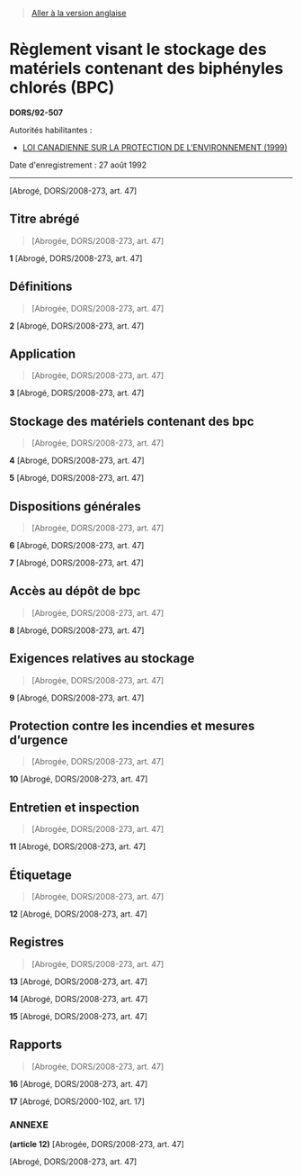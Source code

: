 > [Aller à la version anglaise](/en/Regulations/Statutory%20Orders%20and%20Regulations/92/507.md)

# Règlement visant le stockage des matériels contenant des biphényles chlorés (BPC)

**DORS/92-507**

Autorités habilitantes : 
- [LOI CANADIENNE SUR LA PROTECTION DE L’ENVIRONNEMENT (1999)](/fr/Lois/Lois%20du%20Canada/1999/ch.%2033.md)

Date d'enregistrement : 27 août 1992

----------


[Abrogé, DORS/2008-273, art. 47]



## Titre abrégé
> [Abrogée, DORS/2008-273, art. 47]



**1** [Abrogé, DORS/2008-273, art. 47]




## Définitions
> [Abrogée, DORS/2008-273, art. 47]



**2** [Abrogé, DORS/2008-273, art. 47]




## Application
> [Abrogée, DORS/2008-273, art. 47]



**3** [Abrogé, DORS/2008-273, art. 47]




## Stockage des matériels contenant des bpc
> [Abrogée, DORS/2008-273, art. 47]



**4** [Abrogé, DORS/2008-273, art. 47]



**5** [Abrogé, DORS/2008-273, art. 47]




## Dispositions générales
> [Abrogée, DORS/2008-273, art. 47]



**6** [Abrogé, DORS/2008-273, art. 47]



**7** [Abrogé, DORS/2008-273, art. 47]




## Accès au dépôt de bpc
> [Abrogée, DORS/2008-273, art. 47]



**8** [Abrogé, DORS/2008-273, art. 47]




## Exigences relatives au stockage
> [Abrogée, DORS/2008-273, art. 47]



**9** [Abrogé, DORS/2008-273, art. 47]




## Protection contre les incendies et mesures d’urgence
> [Abrogée, DORS/2008-273, art. 47]



**10** [Abrogé, DORS/2008-273, art. 47]




## Entretien et inspection
> [Abrogée, DORS/2008-273, art. 47]



**11** [Abrogé, DORS/2008-273, art. 47]




## Étiquetage
> [Abrogée, DORS/2008-273, art. 47]



**12** [Abrogé, DORS/2008-273, art. 47]




## Registres
> [Abrogée, DORS/2008-273, art. 47]



**13** [Abrogé, DORS/2008-273, art. 47]



**14** [Abrogé, DORS/2008-273, art. 47]



**15** [Abrogé, DORS/2008-273, art. 47]




## Rapports
> [Abrogée, DORS/2008-273, art. 47]



**16** [Abrogé, DORS/2008-273, art. 47]



**17** [Abrogé, DORS/2000-102, art. 17]




### **ANNEXE** 
**(article 12)**
[Abrogée, DORS/2008-273, art. 47]


[Abrogé, DORS/2008-273, art. 47]



